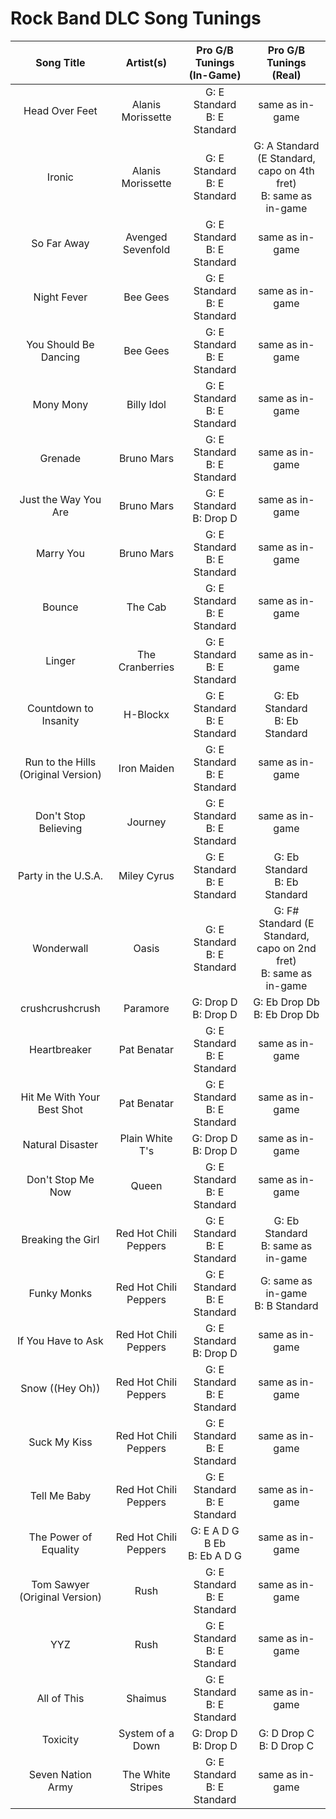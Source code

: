 # Rock Band DLC Song Tunings

| Song Title | Artist(s) | Pro G/B Tunings (In-Game) | Pro G/B Tunings (Real) |
| :--------: | :-------: | :---------------: | :------------: |
| Head Over Feet | Alanis Morissette | G: E Standard<br>B: E Standard | same as in-game |
| Ironic | Alanis Morissette | G: E Standard<br>B: E Standard | G: A Standard (E Standard, capo on 4th fret)<br>B: same as in-game |
| So Far Away | Avenged Sevenfold | G: E Standard<br>B: E Standard | same as in-game |
| Night Fever | Bee Gees | G: E Standard<br>B: E Standard | same as in-game |
| You Should Be Dancing | Bee Gees | G: E Standard<br>B: E Standard | same as in-game |
| Mony Mony | Billy Idol | G: E Standard<br>B: E Standard | same as in-game |
| Grenade | Bruno Mars | G: E Standard<br>B: E Standard | same as in-game |
| Just the Way You Are | Bruno Mars | G: E Standard<br>B: Drop D | same as in-game |
| Marry You | Bruno Mars | G: E Standard<br>B: E Standard | same as in-game |
| Bounce | The Cab | G: E Standard<br>B: E Standard | same as in-game |
| Linger | The Cranberries | G: E Standard<br>B: E Standard | same as in-game |
| Countdown to Insanity | H-Blockx | G: E Standard<br>B: E Standard | G: Eb Standard<br>B: Eb Standard |
| Run to the Hills (Original Version) | Iron Maiden | G: E Standard<br>B: E Standard | same as in-game |
| Don't Stop Believing | Journey | G: E Standard<br>B: E Standard | same as in-game |
| Party in the U.S.A. | Miley Cyrus | G: E Standard<br>B: E Standard | G: Eb Standard<br>B: Eb Standard |
| Wonderwall | Oasis | G: E Standard<br>B: E Standard | G: F# Standard (E Standard, capo on 2nd fret)<br>B: same as in-game |
| crushcrushcrush | Paramore | G: Drop D<br>B: Drop D | G: Eb Drop Db<br>B: Eb Drop Db |
| Heartbreaker | Pat Benatar | G: E Standard<br>B: E Standard | same as in-game |
| Hit Me With Your Best Shot | Pat Benatar | G: E Standard<br>B: E Standard | same as in-game |
| Natural Disaster | Plain White T's | G: Drop D<br>B: Drop D | same as in-game |
| Don't Stop Me Now | Queen | G: E Standard<br>B: E Standard | same as in-game |
| Breaking the Girl | Red Hot Chili Peppers | G: E Standard<br>B: E Standard | G: Eb Standard<br>B: same as in-game |
| Funky Monks | Red Hot Chili Peppers | G: E Standard<br>B: E Standard | G: same as in-game<br>B: B Standard |
| If You Have to Ask | Red Hot Chili Peppers | G: E Standard<br>B: Drop D | same as in-game |
| Snow ((Hey Oh)) | Red Hot Chili Peppers | G: E Standard<br>B: E Standard | same as in-game |
| Suck My Kiss | Red Hot Chili Peppers | G: E Standard<br>B: E Standard | same as in-game |
| Tell Me Baby | Red Hot Chili Peppers | G: E Standard<br>B: E Standard | same as in-game |
| The Power of Equality | Red Hot Chili Peppers | G: E A D G B Eb<br>B: Eb A D G | same as in-game |
| Tom Sawyer (Original Version) | Rush | G: E Standard<br>B: E Standard | same as in-game |
| YYZ | Rush | G: E Standard<br>B: E Standard | same as in-game |
| All of This | Shaimus | G: E Standard<br>B: E Standard | same as in-game |
| Toxicity | System of a Down | G: Drop D<br>B: Drop D | G: D Drop C<br>B: D Drop C |
| Seven Nation Army | The White Stripes | G: E Standard<br>B: E Standard | same as in-game |
